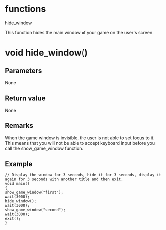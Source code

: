 # functions

hide_window

This function hides the main window of your game on the user's screen.


# void hide_window()

## Parameters

None

## Return value

None

## Remarks

When the game window is invisible, the user is not able to set focus to it. This means that you will not be able to accept keyboard input before you call the show_game_window function.

## Example

```
// Display the window for 3 seconds, hide it for 3 seconds, display it again for 3 seconds with another title and then exit.
void main()
{
show_game_window("first");
wait(3000);
hide_window();
wait(3000);
show_game_window("second");
wait(3000);
exit();
}
```
